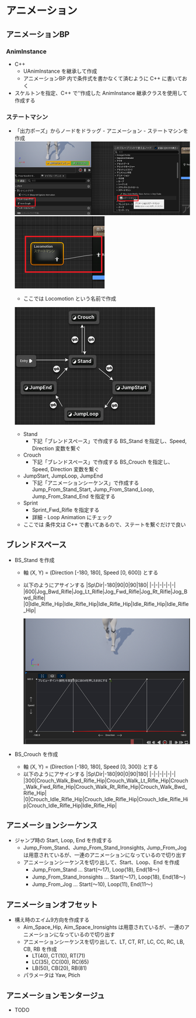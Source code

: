 ﻿# アニメーション

## アニメーションBP

### AnimInstance
- C++
    - UAnimInstance を継承して作成
    - アニメーションBP 内で条件式を書かなくて済むように C++ に書いておく
- スケルトンを指定、C++ で‘‘作成した AnimInstance 継承クラスを使用して作成する

### ステートマシン
- 「出力ポーズ」からノードをドラッグ - アニメーション - ステートマシンを作成
    ![画像](StateMachine0.png)
    ![画像](StateMachine1.png)
    - ここでは Locomotion という名前で作成

    ![画像](StateMachine2.png)
    - Stand
        - 下記「ブレンドスペース」で作成する BS_Stand を指定し、Speed, Direction 変数を繋ぐ
    - Crouch
        - 下記「ブレンドスペース」で作成する BS_Crouch を指定し、Speed, Direction 変数を繋ぐ
    - JumpStart, JumpLoop, JumpEnd
        - 下記「アニメーションシーケンス」で作成する Jump_From_Stand_Start, Jump_From_Stand_Loop, Jump_From_Stand_End を指定する
    - Sprint
        - Sprint_Fwd_Rifle を指定する
        - 詳細 - Loop Animation にチェック
    - ここでは 条件文は C++ で書いてあるので、ステートを繋ぐだけで良い

## ブレンドスペース
- BS_Stand を作成
    - 軸 (X, Y) = (Direction [-180, 180], Speed [0, 600]) とする
    - 以下のようにアサインする
        |Sp\Dir|-180|90|0|90|180|
        |-|-|-|-|-|-|
        |600|Jog_Bwd_Rifle|Jog_Lt_Rifle|Jog_Fwd_Rifle|Jog_Rt_Rifle|Jog_Bwd_Rifle|
        |0|Idle_Rifle_Hip|Idle_Rifle_Hip|Idle_Rifle_Hip|Idle_Rifle_Hip|Idle_Rifle_Hip|

        ![画像](BlendSpace.png)

- BS_Crouch を作成
   - 軸 (X, Y) = (Direction [-180, 180], Speed [0, 300]) とする
    - 以下のようにアサインする
        |Sp\Dir|-180|90|0|90|180|
        |-|-|-|-|-|-|
        |300|Crouch_Walk_Bwd_Rifle_Hip|Crouch_Walk_Lt_Rifle_Hip|Crouch_Walk_Fwd_Rifle_Hip|Crouch_Walk_Rt_Rifle_Hip|Crouch_Walk_Bwd_Rifle_Hip|
        |0|Crouch_Idle_Rifle_Hip|Crouch_Idle_Rifle_Hip|Crouch_Idle_Rifle_Hip|Crouch_Idle_Rifle_Hip|Idle_Rifle_Hip|

## アニメーションシーケンス
- ジャンプ時の Start, Loop, End を作成する
    - Jump_From_Stand、Jump_From_Stand_Ironsights, Jump_From_Jog は用意されているが、一連のアニメーションになっているので切り出す
    - アニメーションシーケンスを切り出して、Start、Loop、End を作成
        - Jump_From_Stand ... Start(～17), Loop(18), End(18～)
        - Jump_From_Stand_Ironsights ... Start(～17), Loop(18), End(18～)
        - Jump_From_Jog ... Start(～10), Loop(11), End(11～)

## アニメーションオフセット
- 構え時のエイム9方向を作成する
    - Aim_Space_Hip, Aim_Space_Ironsights は用意されているが、一連のアニメーションになっているので切り出す
    - アニメーションシーケンスを切り出して、LT, CT, RT, LC, CC, RC, LB, CB, RB を作成
        - LT(40), CT(10), RT(71) 
        - LC(35), CC(00), RC(65)
        - LB(50), CB(20), RB(81)
    - パラメータは Yaw, Ptich 

## アニメーションモンタージュ
- TODO

